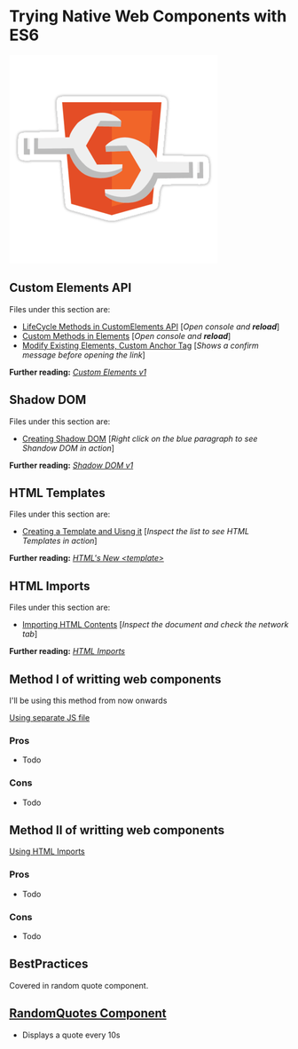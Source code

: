 # Trying Native Web Components with ES6

![WebComponentsLogo](webcomponents.png)

## Custom Elements API 

Files under this section are:

* [LifeCycle Methods in CustomElements API](custom-lifecycle-methods.html) [_Open console and **reload**_]
* [Custom Methods in Elements](custom-methods.html) [_Open console and **reload**_]
* [Modify Existing Elements, Custom Anchor Tag](custom-methods.html) [_Shows a confirm message before opening the link_]

**Further reading:** _[
Custom Elements v1](https://developers.google.com/web/fundamentals/getting-started/primers/customelements)_

## Shadow DOM 

Files under this section are: 

* [Creating Shadow DOM](adding-shadowDOM.html) [_Right click on the blue  paragraph to see Shandow DOM in action_]

**Further reading:** _[
Shadow DOM v1](https://goo.gl/t8nPzf)_

## HTML Templates

Files under this section are: 

* [Creating a Template and Uisng it](html-templates.html) [_Inspect the list to see HTML Templates in action_]

**Further reading:** _[
HTML's New <template\>](https://goo.gl/LQezsL)_

## HTML Imports

Files under this section are: 

* [Importing HTML Contents](html-imports.html) [_Inspect the document and check the network tab_]

**Further reading:** _[
HTML Imports](https://goo.gl/D6fM5f)_

## Method I of writting web components

I'll be using this method from now onwards 

[Using separate JS file](./GoodComponent) 

### Pros 
* Todo

### Cons 
* Todo

## Method II of writting web components

[Using HTML Imports](./BetterComponent) 

### Pros 
* Todo

### Cons 
* Todo


## BestPractices 

Covered in random quote component.

## [RandomQuotes Component](./RandomQuotes)

* Displays a quote every 10s 
 

